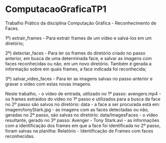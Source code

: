 # ComputacaoGraficaTP1
 Trabalho Prático da disciplina Computação Gráfica - Reconhecimento de Faces.
 
 1º) extrair_frames - Para extrair frames de um vídeo e salvá-los em um diretório;
 
 2º) detectar_faces - Para ler os frames do diretório criado no passo anterior, em busca de uma determinada face, e salvar as imagens com faces reconhecidas ou não, em um novo diretório. Também é gerada a informação sobre em quais frames, a face indicada foi reconhecida;
 
 3º) salvar_video_faces - Para ler as imagens salvas no passo anterior e gravar o vídeo com estas novas imagens.
 
 
 Neste trabalho, 
       - o vídeo de entrada, utilizado no 1º passo: avengers.mp4
       - os frames extraídos do vídeo no 1º passo e utilizados para a busca da face no 2º passo são salvos no diretório: data
       - a face a ser procurada está em: imagem/tonyStark.jpg
       - as imagens com as faces detectadas ou não, geradas no 2º passo, são salvas no diretório: data/ImagesFaces
       - o vídeo resultante, gerado no 3º passo: Avenger - Tony Stark.avi
       - as informações com a identificação dos frames em que a face foi identificada no 2º passo, foram salvas na planilha: Relatório - Identificação de Frames com faces reconhecidas.
